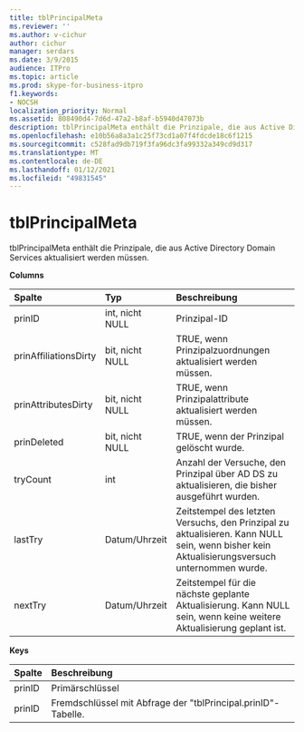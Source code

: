 ```yaml
---
title: tblPrincipalMeta
ms.reviewer: ''
ms.author: v-cichur
author: cichur
manager: serdars
ms.date: 3/9/2015
audience: ITPro
ms.topic: article
ms.prod: skype-for-business-itpro
f1.keywords:
- NOCSH
localization_priority: Normal
ms.assetid: 808490d4-7d6d-47a2-b8af-b5940d47073b
description: tblPrincipalMeta enthält die Prinzipale, die aus Active Directory Domain Services aktualisiert werden müssen.
ms.openlocfilehash: e10b56a8a3a1c25f73cd1a07f4fdcde18c6f1215
ms.sourcegitcommit: c528fad9db719f3fa96dc3fa99332a349cd9d317
ms.translationtype: MT
ms.contentlocale: de-DE
ms.lasthandoff: 01/12/2021
ms.locfileid: "49831545"
---
```

# <a name="tblprincipalmeta"></a>tblPrincipalMeta
 
tblPrincipalMeta enthält die Prinzipale, die aus Active Directory Domain Services aktualisiert werden müssen.
  
**Columns**

|**Spalte**|**Typ**|**Beschreibung**|
|:-----|:-----|:-----|
|prinID  <br/> |int, nicht NULL  <br/> |Prinzipal-ID  <br/> |
|prinAffiliationsDirty  <br/> |bit, nicht NULL  <br/> |TRUE, wenn Prinzipalzuordnungen aktualisiert werden müssen.  <br/> |
|prinAttributesDirty  <br/> |bit, nicht NULL  <br/> |TRUE, wenn Prinzipalattribute aktualisiert werden müssen.  <br/> |
|prinDeleted  <br/> |bit, nicht NULL  <br/> |TRUE, wenn der Prinzipal gelöscht wurde.  <br/> |
|tryCount  <br/> |int  <br/> |Anzahl der Versuche, den Prinzipal über AD DS zu aktualisieren, die bisher ausgeführt wurden.  <br/> |
|lastTry  <br/> |Datum/Uhrzeit  <br/> |Zeitstempel des letzten Versuchs, den Prinzipal zu aktualisieren. Kann NULL sein, wenn bisher kein Aktualisierungsversuch unternommen wurde.  <br/> |
|nextTry  <br/> |Datum/Uhrzeit  <br/> |Zeitstempel für die nächste geplante Aktualisierung. Kann NULL sein, wenn keine weitere Aktualisierung geplant ist.  <br/> |
   
**Keys**

|**Spalte**|**Beschreibung**|
|:-----|:-----|
|prinID  <br/> |Primärschlüssel  <br/> |
|prinID  <br/> |Fremdschlüssel mit Abfrage der "tblPrincipal.prinID"-Tabelle.  <br/> |
   


